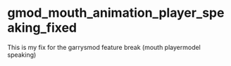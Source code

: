 # gmod_mouth_animation_player_speaking_fixed
This is my fix for the garrysmod feature break (mouth playermodel speaking)
